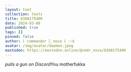 ```yaml
---
layout: toot
collection: toots
title: 0308175400
date: 2024-03-08
published: true
tags: []
pinned: false
author: ⸸ commander ░ nova ⸸ :~$
avatar: /img/avatar/daemon.jpeg
mastodon: https://mastodon.online/@cmdr_nova/0308175400
---
```


*pulls a gun on Discord*You motherfukka
